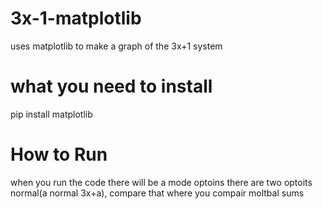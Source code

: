 # 3x-1-matplotlib
uses matplotlib to make a graph of the 3x+1 system

# what you need to install
pip install matplotlib

# How to Run
when you run the code there will be a mode optoins
there are two optoits normal(a normal 3x+a),
compare that where you compair moltbal sums
